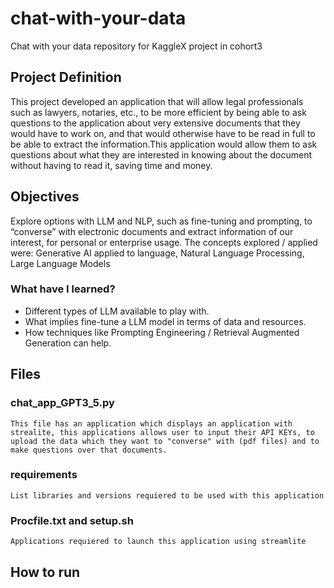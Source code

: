 # chat-with-your-data
 Chat with your data repository for KaggleX project in cohort3

## Project Definition

This project developed an application that will allow legal professionals such as lawyers, notaries, etc., to be more efficient by being able to ask questions to the application about very extensive documents that they would have to work on, and that would otherwise have to be read in full to be able to extract the information.This application would allow them to ask questions about what they are interested in knowing about the document without having to read it, saving time and money.

## Objectives

Explore options with LLM and NLP, such as fine-tuning and prompting, to “converse” with electronic documents and extract information of our interest, for personal or enterprise usage.
The concepts explored / applied were: Generative AI applied to language, Natural Language Processing, Large Language Models 
### What have I learned?
* Different types of LLM available to play with.
* What implies fine-tune a LLM model in terms of data and resources.
* How techniques like Prompting Engineering / Retrieval Augmented Generation can help.

## Files

### chat_app_GPT3_5.py

    This file has an application which displays an application with strealite, this applications allows user to input their API KEYs, to upload the data which they want to "converse" with (pdf files) and to make questions over that documents.

### requirements
    List libraries and versions requiered to be used with this application

### Procfile.txt and setup.sh
    Applications requiered to launch this application using streamlite

## How to run





